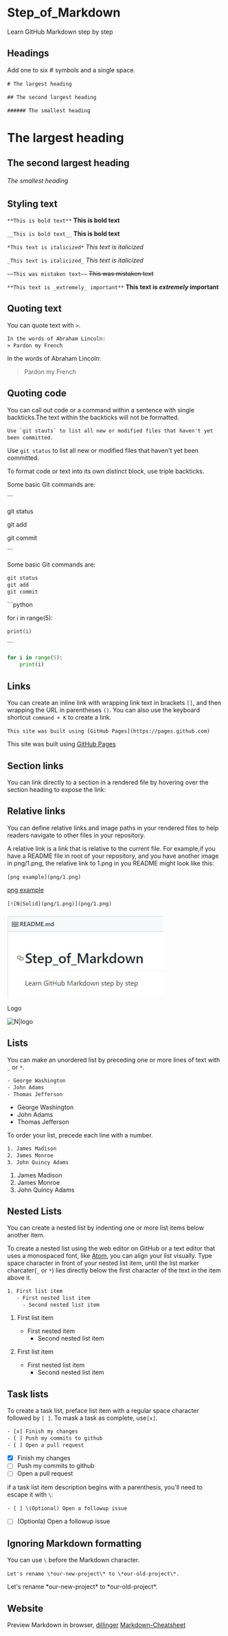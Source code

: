 # Step_of_Markdown
Learn GitHub Markdown step by step

## Headings
Add one to six # symbols and a single space.

`# The largest heading`

`## The second largest heading`

`###### The smallest heading`
# The largest heading
## The second largest heading
###### The smallest heading

## Styling text
`**This is bold text**`
**This is bold text**

`__This is bold text__`
__This is bold text__

`*This text is italicized*`
*This text is italicized*

`_This text is italicized_`
_This text is italicized_

`~~This was mistaken text~~`
~~This was mistaken text~~

`**This text is _extremely_ important**`
**This text is _extremely_ important**

## Quoting text
You can quote text with `>`.

```
In the words of Abraham Lincoln:
> Pardon my French
```
In the words of Abraham Lincoln:
>Pardon my French

## Quoting code
You can call out code or a command within a sentence with single backticks.The text within the backticks will not be formatted.
```
Use `git stauts` to list all new or modified files that haven't yet been committed.
```
Use `git status` to list all new or modified files that haven't yet been committed.

To format code or text into its own distinct block, use triple backticks.

Some basic Git commands are:

\`\`\`

git status

git add

git commit

\`\`\`

Some basic Git commands are:
```
git status
git add
git commit
```

\`\`\`python

for i in range(5):

    print(i)
    
\`\`\`

```python
for i in range(5):
    print(i)
```

## Links
You can create an inline link with wrapping link text in brackets `[]`, 
and then wrapping the URL in parentheses `()`. 
You can also use the keyboard shortcut `command + K` to create a link.

`This site was built using [GitHub Pages](https://pages.github.com)`

This site was built using [GitHub Pages](https://pages.github.com)

## Section links
You can link directly to a section in a rendered file by hovering over the section heading to expose the link:

## Relative links
You can define relative links and image paths in your rendered files to help readers navigate to other files in your repository.

A relative link is a link that is relative to the current file.
For example,if you have a README file in root of your repository, and you have another image in png/1.png,
the relative link to 1.png in you README might look like this:

`[png example](png/1.png)`

[png example](png/1.png)

`[![N|Solid](png/1.png)](png/1.png)`

[![N|Solid](png/1.png)](png/1.png)

Logo

![N|logo](https://timgsa.baidu.com/timg?image&quality=80&size=b9999_10000&sec=1535822168710&di=ea9a1979d70ff392d0578587f5fe609c&imgtype=0&src=http%3A%2F%2Fimg.25pp.com%2Fuploadfile%2Fapp%2Ficon%2F20150903%2F1441256258685809.jpg)

## Lists
You can make an unordered list by preceding one or more lines of text with `_` or `*`.

```
- George Washington
- John Adams
- Thomas Jefferson
```

- George Washington
- John Adams
- Thomas Jefferson

To order your list, precede each line with a number.

```
1. James Madison
2. James Monroe
3. John Quincy Adams
```

1. James Madison
2. James Monroe
3. John Quincy Adams

## Nested Lists
You can create a nested list by indenting one or more list items below another item.

To create a nested list using the web editor on GitHub or a text editor that uses a monospaced font, like [Atom](https://atom.io/), you can align your list visually. Type space character in front of your nested list item, until the list marker charcater(`_` or `*`) lies directly below the first character of the text in the item above it.

```
1. First list item
   - First nested list item
     - Second nested list item
```

1. First list item
   - First nested item
     - Second nested list item


100. First list item
     - First nested list item
       - Second nested list item

## Task lists
To create a task list, preface list item with a regular space character followed by `[ ]`. To mask a task as complete, use`[x]`.

```
- [x] Finish my changes
- [ ] Push my commits to github
- [ ] Open a pull request
```

- [x] Finish my changes
- [ ] Push my commits to github
- [ ] Open a pull request

if a task list item description begins with a parenthesis, you'll need to escape it with `\`:

`- [ ] \(Optional) Open a followup issue`

- [ ] \(Optionla) Open a followup issue

## Ignoring Markdown formatting
You can use `\` before the Markdown character.

`Let's rename \*our-new-project\* to \*our-old-project\*.`

Let's rename \*our-new-project\* to \*our-old-project\*.

## Website
Preview Markdown in browser, [dillinger](https://dillinger.io/)
[Markdown-Cheatsheet]

[Markdown-Cheatsheet]:<https://github.com/adam-p/markdown-here/wiki/Markdown-Cheatsheet>